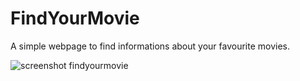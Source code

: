 # FindYourMovie
A simple webpage to find informations about your favourite movies.

![screenshot findyourmovie](https://github.com/tunaic/FindYourMovie/assets/101329288/04198345-02c1-4694-9f69-3e75d48f4409)
